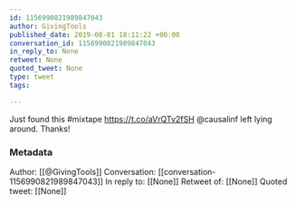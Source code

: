 ```yaml
---
id: 1156990821989847043
author: GivingTools
published_date: 2019-08-01 18:11:22 +00:00
conversation_id: 1156990821989847043
in_reply_to: None
retweet: None
quoted_tweet: None
type: tweet
tags:

---
```


Just found this #mixtape https://t.co/aVrQTv2fSH @causalinf left lying around. Thanks!

### Metadata

Author: [[@GivingTools]]
Conversation: [[conversation-1156990821989847043]]
In reply to: [[None]]
Retweet of: [[None]]
Quoted tweet: [[None]]
